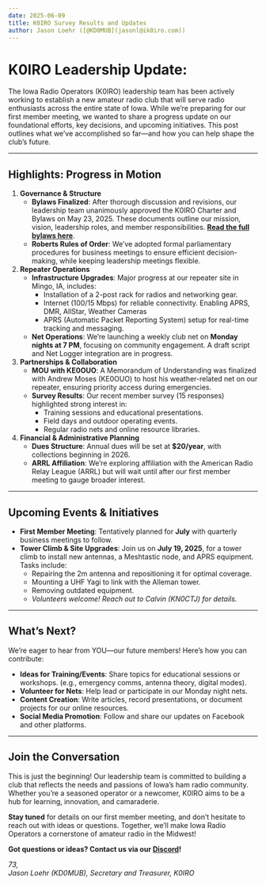 ```yaml
---
date: 2025-06-09
title: K0IRO Survey Results and Updates
author: Jason Loehr ([@KD0MUB](jasonl@ik0iro.com))
---
```




# **K0IRO Leadership Update:**

The Iowa Radio Operators (K0IRO) leadership team has been actively working to establish a new amateur radio club that will serve radio enthusiasts across the entire state of Iowa. While we’re preparing for our first member meeting, we wanted to share a progress update on our foundational efforts, key decisions, and upcoming initiatives. This post outlines what we’ve accomplished so far—and how you can help shape the club’s future.

---

## **Highlights: Progress in Motion**

1. **Governance & Structure**
   - **Bylaws Finalized**: After thorough discussion and revisions, our leadership team unanimously approved the K0IRO Charter and Bylaws on May 23, 2025. These documents outline our mission, vision, leadership roles, and member responsibilities. [**__Read the full bylaws here__**](https://www.k0iro.com/about/bylaws/).
   - **Roberts Rules of Order**: We’ve adopted formal parliamentary procedures for business meetings to ensure efficient decision-making, while keeping leadership meetings flexible.
2. **Repeater Operations**
   - **Infrastructure Upgrades**: Major progress at our repeater site in Mingo, IA, includes:
     - Installation of a 2-post rack for radios and networking gear.
     - Internet (100/15 Mbps) for reliable connectivity. Enabling APRS, DMR, AllStar, Weather Cameras
     - APRS (Automatic Packet Reporting System) setup for real-time tracking and messaging.
   - **Net Operations**: We’re launching a weekly club net on **Monday nights at 7 PM**, focusing on community engagement. A draft script and Net Logger integration are in progress.
3. **Partnerships & Collaboration**
   - **MOU with KE0OUO**: A Memorandum of Understanding was finalized with Andrew Moses (KE0OUO) to host his weather-related net on our repeater, ensuring priority access during emergencies.
   - **Survey Results**: Our recent member survey (15 responses) highlighted strong interest in:
     - Training sessions and educational presentations.
     - Field days and outdoor operating events.
     - Regular radio nets and online resource libraries.
4. **Financial & Administrative Planning**
   - **Dues Structure**: Annual dues will be set at **$20/year**, with collections beginning in 2026.
   - **ARRL Affiliation**: We’re exploring affiliation with the American Radio Relay League (ARRL) but will wait until after our first member meeting to gauge broader interest.

---

## **Upcoming Events & Initiatives**

- **First Member Meeting**: Tentatively planned for **July** with quarterly business meetings to follow. 
- **Tower Climb & Site Upgrades**: Join us on **July 19, 2025**, for a tower climb to install new antennas, a Meshtastic node, and APRS equipment. Tasks include:
  - Repairing the 2m antenna and repositioning it for optimal coverage.
  - Mounting a UHF Yagi to link with the Alleman tower.
  - Removing outdated equipment.
  - *Volunteers welcome! Reach out to Calvin (KN0CTJ) for details.*

---

## **What’s Next?**

We’re eager to hear from YOU—our future members! Here’s how you can contribute:

- **Ideas for Training/Events**: Share topics for educational sessions or workshops. (e.g., emergency comms, antenna theory, digital modes).
- **Volunteer for Nets**: Help lead or participate in our Monday night nets.
- **Content Creation**: Write articles, record presentations, or document projects for our online resources.
- **Social Media Promotion**: Follow and share our updates on Facebook and other platforms.

---

## **Join the Conversation**

This is just the beginning! Our leadership team is committed to building a club that reflects the needs and passions of Iowa’s ham radio community. Whether you’re a seasoned operator or a newcomer, K0IRO aims to be a hub for learning, innovation, and camaraderie.

**Stay tuned** for details on our first member meeting, and don’t hesitate to reach out with ideas or questions. Together, we’ll make Iowa Radio Operators a cornerstone of amateur radio in the Midwest!

**Got questions or ideas? Contact us via our [Discord](https://discord.com/channels/1010199450200854538/1361321857227296819)!**

*73,*  
*Jason Loehr (KD0MUB), Secretary and Treasurer, K0IRO*
